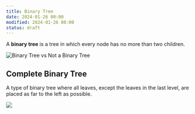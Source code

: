 ```yaml
---
title: Binary Tree
date: 2024-01-26 00:00
modified: 2024-01-26 00:00
status: draft
---
```


A **binary tree** is a tree in which every node has no more than two children.

![Binary Tree vs Not a Binary Tree](../../../_media/binary-tree-vs-not.png)

## Complete Binary Tree

A type of binary tree where all leaves, except the leaves in the last level, are placed as far to the left as possible.

![](../../../_media/binary-tree-complete.png)
